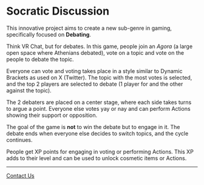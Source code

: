 # Socratic Discussion

This innovative project aims to create a new sub-genre in gaming, specifically focused on **Debating**.

Think VR Chat, but for debates. In this game, people join an *Agora* (a large open space where Athenians debated), vote on a topic and vote on the people to debate the topic.

Everyone can vote and voting takes place in a style similar to Dynamic Brackets as used on X (Twitter). The topic with the most votes is selected, and the top 2 players are selected to debate (1 player for and the other against the topic).

The 2 debaters are placed on a center stage, where each side takes turns to argue a point. Everyone else votes yay or nay and can perform Actions showing their support or opposition.

The goal of the game is **not** to win the debate but to engage in it. The debate ends when everyone else decides to switch topics, and the cycle continues.

People get XP points for engaging in voting or performing Actions. This XP adds to their level and can be used to unlock cosmetic items or Actions.

---

[Contact Us](/contact)